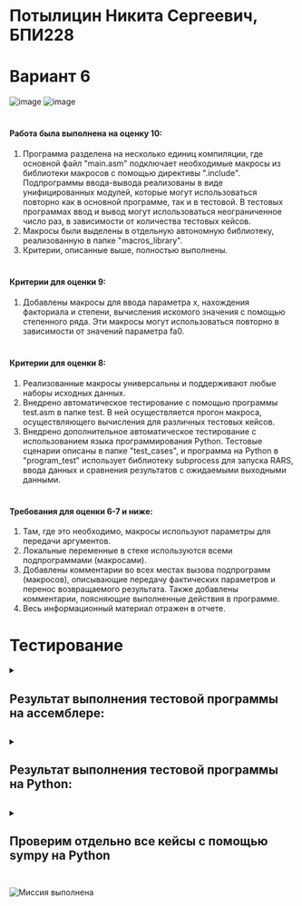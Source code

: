 # Потылицин Никита Сергеевич, БПИ228
# Вариант 6
![image](https://github.com/nikitaptl/works_RISC-V_assembly/assets/145208333/64a3ac27-6231-4424-b158-d159b2d7601b)
![image](https://github.com/nikitaptl/works_RISC-V_assembly/assets/145208333/b0941f66-6e31-408e-95d6-7dd6a2b46f81)
# #
#### Работа была выполнена на оценку 10: ####
  1. Программа разделена на несколько единиц компиляции, где основной файл "main.asm" подключает необходимые макросы из библиотеки макросов с помощью директивы ".include". Подпрограммы ввода-вывода реализованы в виде унифицированных модулей, которые могут использоваться повторно как в основной программе, так и в тестовой. В тестовых программах ввод и вывод могут использоваться неограниченное число раз, в зависимости от количества тестовых кейсов.
  2. Макросы были выделены в отдельную автономную библиотеку, реализованную в папке "macros_library".
  3. Критерии, описанные выше, полностью выполнены.
# #
#### Критерии для оценки 9: #### 

  1. Добавлены макросы для ввода параметра x, нахождения факториала и степени, вычисления искомого значения с помощью степенного ряда. Эти макросы могут использоваться повторно в зависимости от значений параметра fa0.
# #
#### Критерии для оценки 8: #### 
  1. Реализованные макросы универсальны и поддерживают любые наборы исходных данных.
  2. Внедрено автоматическое тестирование с помощью программы test.asm в папке test. В ней осуществляется прогон макроса, осуществляющего вычисления для различных тестовых кейсов.
  3. Внедрено дополнительное автоматическое тестирование с использованием языка программирования Python. Тестовые сценарии описаны в папке "test_cases", и программа на Python в "program_test" использует библиотеку subprocess для запуска RARS, ввода данных и сравнения результатов с ожидаемыми выходными данными.
# #
#### Требования для оценки 6-7 и ниже: #### 
  1. Там, где это необходимо, макросы используют параметры для передачи аргументов.
  2. Локальные переменные в стеке используются всеми подпрограммами (макросами).
  3. Добавлены комментарии во всех местах вызова подпрограмм (макросов), описывающие передачу фактических параметров и перенос возвращаемого результата. Также добавлены комментарии, поясняющие выполненные действия в программе.
  4. Весь информационный материал отражен в отчете.
# Тестирование #
<details>
  <summary><h2>Результат выполнения тестовой программы на ассемблере:<h2></summary>
  
 ![image](https://github.com/nikitaptl/works_RISC-V_assembly/assets/145208333/3f121351-39c6-43bf-ace4-30185a2e16c4)
</details>
<details>
  <summary><h2> Результат выполнения тестовой программы на Python: <h2></summary>
  
![image](https://github.com/nikitaptl/works_RISC-V_assembly/assets/145208333/c95b53f2-4c6f-4a35-a3a4-4ae6ac1437db)
</details>
<details>
  <summary><h2> Проверим отдельно все кейсы с помощью sympy на Python <h2></summary>
  
Для проверки будем использовать следующий код:
![image](https://github.com/nikitaptl/works_RISC-V_assembly/assets/145208333/0074605b-6092-441a-ab5c-394cc8f78216)
Он скажет, точно ли было соблюдено условие "с точностью не хуже 0.05%"
### Тест1 ###
![image](https://github.com/nikitaptl/works_RISC-V_assembly/assets/145208333/e471eca0-d4cd-4cd6-a8ed-c36190632d6e)
### Тест2 ###
![image](https://github.com/nikitaptl/works_RISC-V_assembly/assets/145208333/b4dd7a52-7f84-4205-996d-7eef705f05ec)
### Тест3 ###
![image](https://github.com/nikitaptl/works_RISC-V_assembly/assets/145208333/c14df1b0-12dd-449e-be26-526405737aa5)
### Тест4 ###
![image](https://github.com/nikitaptl/works_RISC-V_assembly/assets/145208333/6aa8d1a9-8bad-4025-b46d-6b8fe8dfc459)
### Тест5 ###
![image](https://github.com/nikitaptl/works_RISC-V_assembly/assets/145208333/ef995333-e11c-4d49-b215-50ee8dafb0bb)
### Тест6 ###
![image](https://github.com/nikitaptl/works_RISC-V_assembly/assets/145208333/738b0458-c694-4826-98d4-bfb6cf18bac6)
### Тест7 ###
![image](https://github.com/nikitaptl/works_RISC-V_assembly/assets/145208333/c8a08ab8-0583-48c8-8361-90b38b94d890)

</details>

![Миссия выполнена](https://github.com/nikitaptl/works_RISC-V_assembly/assets/145208333/7fe5c995-530a-4b7c-a6ae-5b013b06c20e)
